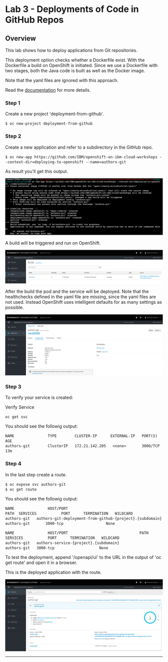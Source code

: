 # Lab 3 - Deployments of Code in GitHub Repos

## Overview

This lab shows how to deploy applications from Git repositories.

This deployment option checks whether a Dockerfile exist. With the Dockerfile a build on OpenShift is initiated. Since we use a Dockerfile with two stages, both the Java code is built as well as the Docker image.

Note that the yaml files are ignored with this approach.

Read the [documentation](https://docs.openshift.com/enterprise/3.0/dev_guide/new_app.html#specifying-source-code) for more details.

### Step 1

Create a new project 'deployment-from-github'.

```
$ oc new-project deployment-from-github
```

### Step 2

Create a new application and refer to a subdirectory in the GitHub repo.

```
$ oc new-app https://github.com/IBM/openshift-on-ibm-cloud-workshops --context-dir=deploying-to-openshift --name=authors-git
```

As result you'll get this output.

<kbd><img src="images/image1.png" /></kbd>

A build will be triggered and run on OpenShift.

<kbd><img src="images/image2.png" /></kbd>

After the build the pod and the service will be deployed. Note that the healthchecks defined in the yaml file are missing, since the yaml files are not used. Instead OpenShift uses intelligent defaults for as many settings as possible.

<kbd><img src="images/image3.png" /></kbd>

### Step 3

To verify your service is created:

Verify Service

```shell
oc get svc
```

You should see the followig output:

```shell
NAME               TYPE        CLUSTER-IP      EXTERNAL-IP   PORT(S)    AGE
authors-git        ClusterIP   172.21.142.205   <none>       3000/TCP   13m
```

### Step 4

In the last step create a route.

```
$ oc expose svc authors-git
$ oc get route
```

You should see the followig output:

```shell
NAME               HOST/PORT                                             PATH  SERVICES           PORT      TERMINATION   WILDCARD
authors-git   authors-git-deployment-from-github-{project}.{subdomain}            authors-git       3000-tcp                   None
```

```shell
NAME               HOST/PORT                                PATH      SERVICES           PORT      TERMINATION   WILDCARD
authors-git   authors-service-{project}.{subdomain}             authors-git   3000-tcp                    None
```

To test the deployment, append '/openapi/ui' to the URL in the output of 'oc get route' and open it in a browser.

This is the deployed application with the route.

<kbd><img src="images/image4.png" /></kbd>

---
